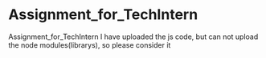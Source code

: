 # Assignment_for_TechIntern
Assignment_for_TechIntern
I have uploaded the js code, but can not upload the node modules(librarys), so please consider it  
